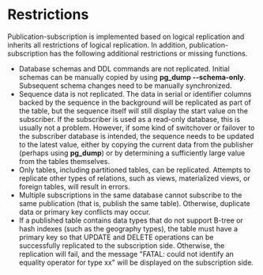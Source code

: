# Restrictions<a name="EN-US_TOPIC_0000001216722064"></a>

Publication-subscription is implemented based on logical replication and inherits all restrictions of logical replication. In addition, publication-subscription has the following additional restrictions or missing functions.

-   Database schemas and DDL commands are not replicated. Initial schemas can be manually copied by using  **pg\_dump --schema-only**. Subsequent schema changes need to be manually synchronized.
-   Sequence data is not replicated. The data in serial or identifier columns backed by the sequence in the background will be replicated as part of the table, but the sequence itself will still display the start value on the subscriber. If the subscriber is used as a read-only database, this is usually not a problem. However, if some kind of switchover or failover to the subscriber database is intended, the sequence needs to be updated to the latest value, either by copying the current data from the publisher \(perhaps using  **pg\_dump**\) or by determining a sufficiently large value from the tables themselves.
-   Only tables, including partitioned tables, can be replicated. Attempts to replicate other types of relations, such as views, materialized views, or foreign tables, will result in errors.
-   Multiple subscriptions in the same database cannot subscribe to the same publication \(that is, publish the same table\). Otherwise, duplicate data or primary key conflicts may occur.
-   If a published table contains data types that do not support B-tree or hash indexes \(such as the geography types\), the table must have a primary key so that UPDATE and DELETE operations can be successfully replicated to the subscription side. Otherwise, the replication will fail, and the message "FATAL: could not identify an equality operator for type xx" will be displayed on the subscription side.

